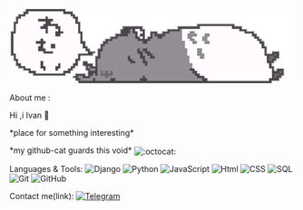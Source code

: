 <!-- ### Hi there 👋 -->
![header](https://github.com/TribQq/TribQq/blob/main/assets/headerV2fixed.webp)


  <!-- <style>
   .text_in_tag {
    margin-bottom: 5px; /* Отрицательный отступ между заголовком и текстом */
   }
  </style> -->

<p >About me :</p>
<p class='text_in_tag'>Hi ,i Ivan 👋</p>
<p class='text_in_tag'> *place for something interesting*</p>
<p class='text_in_tag'> *my github-cat  guards this void* <img class="emoji" title=":octocat:" alt=":octocat:" src="https://github.githubassets.com/images/icons/emoji/octocat.png" height="20" width="20" align="absmiddle"></p>



Languages & Tools:
![Django](https://img.shields.io/badge/Django-white?style=flat&logo=Django&logoColor=007D21&)
![Python](https://img.shields.io/badge/Python-white?style=flat&logo=Python&logoColor=4C5CD8)
![JavaScript](https://img.shields.io/badge/JavaScript-white?style=flat&logo=JavaScript&logoColor=FFAB00)
![Html](https://img.shields.io/badge/HTML-white?style=flat&logo=HTML5&logoColor=FF5600)
![CSS](https://img.shields.io/badge/CSS-white?style=flat&logo=CSS3&logoColor=FF5600)
![SQL](https://img.shields.io/badge/SQL-white?style=flat&logo=SQLite&logoColor=4C5CD8)
![Git](https://img.shields.io/badge/GIT-white?style=flat&logo=GIT&logoColor=A63800)
![GitHub](https://img.shields.io/badge/GITHUB-white?style=flat&logo=GITHUB&logoColor=black)

Contact me(link):
<a href='https://t.me/Qq_user'>![Telegram](https://img.shields.io/badge/Tg-white?style=plastic&logo=Telegram&logoColor=)</a>



<!--
**TribQq/TribQq** is a ✨ _special_ ✨ repository because its `README.md` (this file) appears on your GitHub profile.

Here are some ideas to get you started:

- 🔭 I’m currently working on ...
- 🌱 I’m currently learning ...
- 👯 I’m looking to collaborate on ...
- 🤔 I’m looking for help with ...
- 💬 Ask me about ...
- 📫 How to reach me: ...
- 😄 Pronouns: ...
- ⚡ Fun fact: ...
-->
